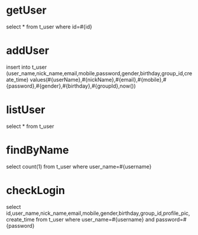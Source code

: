 getUser
===
select * from t_user where id=#{id}

addUser
===
insert into t_user (user_name,nick_name,email,mobile,password,gender,birthday,group_id,create_time) 
values(#{userName},#{nickName},#{email},#{mobile},#{password},#{gender},#{birthday},#{groupId},now())

listUser
===
select * from t_user

findByName
===
select count(1) from t_user where user_name=#{username}

checkLogin
===
select id,user_name,nick_name,email,mobile,gender,birthday,group_id,profile_pic,create_time 
from t_user where user_name=#{username} and password=#{password}